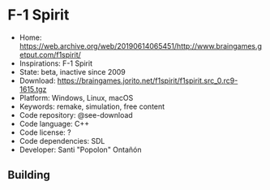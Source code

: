 # F-1 Spirit

- Home: https://web.archive.org/web/20190614065451/http://www.braingames.getput.com/f1spirit/
- Inspirations: F-1 Spirit
- State: beta, inactive since 2009
- Download: https://braingames.jorito.net/f1spirit/f1spirit.src_0.rc9-1615.tgz
- Platform: Windows, Linux, macOS
- Keywords: remake, simulation, free content
- Code repository: @see-download
- Code language: C++
- Code license: ?
- Code dependencies: SDL
- Developer: Santi "Popolon" Ontañón

## Building
